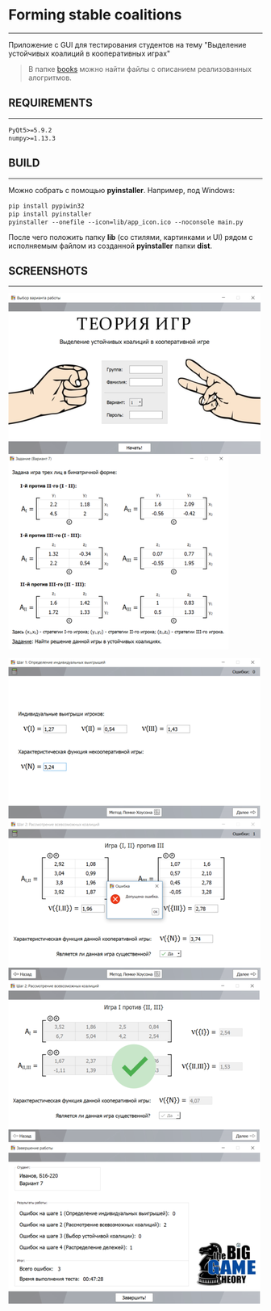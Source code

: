 # Forming stable coalitions
---
Приложение с GUI для тестирования студентов на тему "Выделение устойчивых коалиций в кооперативных играх"
> В папке [books](https://bitbucket.org/TimofeyKatalnikov/forming_stable_coalitions/src/master/books/) можно найти файлы с описанием реализованных алогритмов.

## REQUIREMENTS
---
```
PyQt5>=5.9.2
numpy>=1.13.3
```

## BUILD
---
Можно собрать с помощью **pyinstaller**. Например, под Windows:
```
pip install pypiwin32
pip install pyinstaller
pyinstaller --onefile --icon=lib/app_icon.ico --noconsole main.py
```
После чего положить папку **lib** (со стилями, картинками и UI) рядом с исполняемым файлом из созданной **pyinstaller** папки **dist**.

## SCREENSHOTS
---
![Screenshot_1](screenshots/Screenshot_1.png)
![Screenshot_2](screenshots/Screenshot_2.png)

![Screenshot_3](screenshots/Screenshot_3.png) 
![Screenshot_4](screenshots/Screenshot_4.png)
![Screenshot_5](screenshots/Screenshot_5.png) 
![Screenshot_6](screenshots/Screenshot_6.png)
